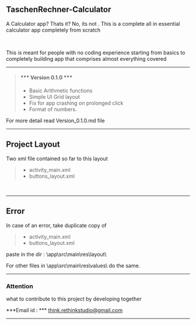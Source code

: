 ## TaschenRechner-Calculator

<p>A Calculator app? Thats it? No, its not . This is a complete all in essential calculator app completely from scratch</p><br>

<p>This is meant for people with no coding experience starting from basics to completely building app that comprises almost everything covered</p>

---
> #### *** Version 0.1.0 ***
>
> - Basic Arithmetic functions
> - Simple UI Grid layout
> - Fix for app crashing on prolonged click
> - Format of numbers.

For more detail read Version_0.1.0.md file

---

## Project Layout

<p>Two xml file contained so far to this layout</p>

> - activity_main.xml
> - buttons_layout.xml

<br>      

---

## Error

In case of an error, take duplicate copy of <br>

> - activity_main.xml
> - buttons_layout.xml

paste in the dir : \app\src\main\res\layout\ <br>

For other files in \app\src\main\res\values\ do the same.

---

### Attention

what to contribute to this project by developing together<br>

***Email id : *** think.rethinkstudio@gmail.com

---
